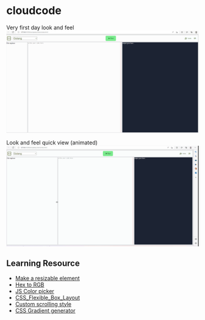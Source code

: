 # cloudcode

Very first day look and feel
![code_cloud_ui](./screens/code_cloud_screen.png)

Look and feel quick view (animated)
![ui_animated](./screens/ui_animated.gif)

## Learning Resource
* [Make a resizable element](https://htmldom.dev/make-a-resizable-element)
* [Hex to RGB](https://www.webfx.com/web-design/hex-to-rgb)
* [JS Color picker](https://jscolor.com)
* [CSS_Flexible_Box_Layout](https://developer.mozilla.org/en-US/docs/Web/CSS/CSS_Flexible_Box_Layout/Aligning_Items_in_a_Flex_Container)
* [Custom scrolling style](https://codepen.io/devstreak/pen/dMYgeO)
* [CSS Gradient generator](https://cssgradient.io)
